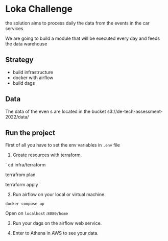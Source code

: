 # Loka Challenge

the solution aims to process daily the data from the events in the car services 

We are going to build a module that will be executed every day and feeds the data warehouse

## Strategy

- build infrastructure
- docker with airflow
- build dags


## Data

The data of the even s are located in the bucket s3://de-tech-assessment-2022/data/


## Run the project

First of all you have to set the env variables in `.env` file

1. Create resources with terraform.

` 
cd infra/terraform

terrafrom plan 

terraform apply
`

2. Run airflow on your local or virtual machine.

`docker-compose up `

Open on `localhost:8080/home`

3. Run your dags on the airflow web service.

4. Enter to Athena in AWS to see your data.
